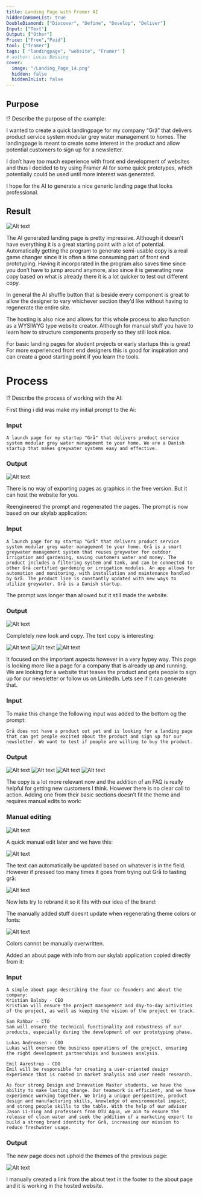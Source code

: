 ```yaml
---
title: Landing Page with Framer AI
hiddenInHomeList: true
DoubleDiamond: ["Discover", "Define", "Develop", "Deliver"]
Input: ["Text"]
Output: ["Other"]
Price: ["Free","Paid"]
tool: ["framer"]
tags: [ "landingpage", "website", "Framer" ]
# author: Lucas Bessing
cover:
  image: "/Landing_Page_14.png"
  hidden: false
  hiddenInList: false
---
```


<!-- # Making a website landingpage with Framer Ai -->

<!-- Example from Sam: Grå_LandingPage (https://www.notion.so/Gr-_LandingPage-301a9a8242e9469ea8ad66a4b714a3cb?pvs=21)
Status: Done
Time spent [min]: 38
Difficulty: Medium
Value gained: A lot
Input type: Text
Output type: File (e.g. pdf)
Used tool: Framer AI (https://www.notion.so/Framer-AI-d2d4754f20c24b98abc677f52232a4dd?pvs=21)
Other possible tools: Figma (https://www.notion.so/Figma-eff4132665704d57876229fd8530e02a?pvs=21), Github Copilot (https://www.notion.so/Github-Copilot-3053c6fef9e248049188f72638d7668e?pvs=21), Leia Inc (https://www.notion.so/Leia-Inc-a274461ba64e40e0a4b021f9df8327fb?pvs=21), AI Colors (https://www.notion.so/AI-Colors-1b10c370c1a9402a873aef04df19d21c?pvs=21), Relume Ipsum (https://www.notion.so/Relume-Ipsum-097ad7fe083645dd820328b3c275eb08?pvs=21), Relume AI Site Builder (https://www.notion.so/Relume-AI-Site-Builder-5d7e9c907c50455aaa7920580eeb8019?pvs=21), Uizard Autodesigner (https://www.notion.so/Uizard-Autodesigner-240f04919e534006b68b0b2ba87fcb34?pvs=21), Builder.io (https://www.notion.so/Builder-io-278f60680d974d4baea3da0cdb7c9a61?pvs=21), ChatGPT-3.5 (https://www.notion.so/ChatGPT-3-5-c3233bd21955477ea45f69a4163ce25f?pvs=21), 3Dfy (https://www.notion.so/3Dfy-eb9fa7f8868b4c9d825dc44f71725631?pvs=21), Blender x GPT-4 (https://www.notion.so/Blender-x-GPT-4-06986554816349dfb6ded7b8f8965fd1?pvs=21), Fusion 360 (https://www.notion.so/Fusion-360-b6f3cc9baed948c4877fec819cec435c?pvs=21)
Design task: Prototyping (https://www.notion.so/Prototyping-2c0240ccbef7456ca4d626c7d809e4c2?pvs=21), Product Delivery / Proof of concept (https://www.notion.so/Product-Delivery-Proof-of-concept-b3d4ff26d7ec41df9b45a62fd485a1cc?pvs=21) -->

## Purpose
<aside>
⁉️ Describe the purpose of the example:

</aside>
<!-- 
- What did you want to achieve and why?
- Why did you choose to use an AI for the task?
- What are your expectations and/or assumptions? -->

I wanted to create a quick landingpage for my company “Grå” that delivers product service system modular grey water management to homes. The landingpage is meant to create some interest in the product and allow potential customers to sign up for a newsletter.

I don’t have too much experience with front end development of websites and thus i decided to try using Framer AI for some quick prototypes, which potentially could be used until more interest was generated.

I hope for the AI to generate a nice generic landing page that looks professional.

## Result
<!-- 
<aside>
⁉️ Describe the outcome of the example:

</aside>

- What was the final result?
- Did the result live up to your expectations?
- How useful was the AI for the task?
- How do you plan to use it/is it useful?
- Final Result (images): -->
    
![Alt text](/Landing_Page_1.png)    

The AI generated landing page is pretty impressive. Although it doesn’t have everything it is a great starting point with a lot of potential. Automatically getting the program to generate semi-usable copy is a real game changer since it is often a time consuming part of front end prototyping.  Having it incorporated in the program also saves time since you don’t have to jump around anymore, also since it is generating new copy based on what is already there it is a lot quicker to test out different copy. 

In general the AI shuffle button that is beside every component is great to allow the designer to vary whichever section they’d like without having to regenerate the entire site. 

The hosting is also nice and allows for this whole process to also function as a WYSIWYG type website creator. Although for manual stuff you have to learn how to structure components properly so they still look nice.

For basic landing pages for student projects or early startups this is great! For more experienced front end designers this is good for inspiration and can create a good starting point if you learn the tools. 

# Process

<aside>
⁉️ Describe the process of working with the AI:

</aside>

<!-- - Describe the purpose of each input
- Add the exact input
- Add the exact output
- Repeat for the entire process -->

First thing i did was make my initial prompt to the Ai:

### Input

```plaintext
A launch page for my startup "Grå" that delivers product service system modular grey water management to your home. We are a Danish startup that makes greywater systems easy and effective.
```

### Output


![Alt text](/landingpage.png)


There is no way of exporting pages as graphics in the free version. But it can host the website for you.

Reengineered the prompt and regenerated the pages. The prompt is now based on our skylab application:

### Input


```
A launch page for my startup "Grå" that delivers product service system modular grey water management to your home. Grå is a smart greywater management system that reuses greywater for outdoor irrigation and gardening, saving customers water and money. The product includes a filtering system and tank, and can be connected to other Grå certified gardening or irrigation modules. An app allows for automation and monitoring, with installation and maintenance handled by Grå. The product line is constantly updated with new ways to utilize greywater. Grå is a Danish startup.
```

The prompt was longer than allowed but it still made the website.

### Output

![Alt text](/Landing_Page_2.png)  

Completely new look and copy. The text copy is interesting:

![Alt text](/Landing_Page_3.png)
![Alt text](/Landing_Page_4.png)
![Alt text](/Landing_Page_5.png)

It focused on the important aspects however in a very hypey way. This page is looking more like a page for a company that is already up and running. We are looking for a website that teases the product and gets people to sign up for our newsletter or follow us on LinkedIn. Lets see if it can generate that.


### Input

To make this change the following input was added to the bottom og the prompt:

```
Grå does not have a product out yet and is looking for a landing page that can get people excited about the product and sign up for our newsletter. We want to test if people are willing to buy the product.
```


### Output

![Alt text](/Landing_Page_6.png)
![Alt text](/Landing_Page_7.png)
![Alt text](/Landing_Page_8.png)
![Alt text](/Landing_Page_9.png)

The copy is a lot more relevant now and the addition of an FAQ is really helpful for getting new customers I think. However there is no clear call to action. Adding one from their basic sections doesn’t fit the theme and requires manual edits to work:

### Manual editing

![Alt text](/Landing_Page_10.png)

A quick manual edit later and we have this:

![Alt text](/Landing_Page_11.png)

The text can automatically be updated based on whatever is in the field. However if pressed too many times it goes from trying out Grå to tasting grå:

![Alt text](/Landing_Page_12.png)

Now lets try to rebrand it so it fits with our idea of the brand:

The manually added stuff doesnt update when regenerating theme colors or fonts:

![Alt text](/Landing_Page_13.png)

Colors cannot be manually overwritten.

Added an about page with info from our skylab application copied directly from it:

### Input

```
A simple about page describing the four co-founders and about the company:
Kristian Balsby - CEO
Kristian will ensure the project management and day-to-day activities of the project, as well as keeping the vision of the project on track.

Sam Rahbar - CTO
Sam will ensure the technical functionality and robustness of our products, especially during the development of our prototyping phase.

Lukas Andreasen - COO
Lukas will oversee the business operations of the project, ensuring the right development partnerships and business analysis.		

Emil Aarestrup - CDO
Emil will be responsible for creating a user-oriented design experience that is rooted in market analysis and user needs research.

As four strong Design and Innovation Master students, we have the ability to make lasting change. Our teamwork is efficient, and we have experience working together. We bring a unique perspective, product design and manufacturing skills, knowledge of environmental impact, and strong people skills to the table. With the help of our advisor Jason Li-Ying and professors from DTU Aqua, we aim to ensure the release of clean water and seek the addition of a marketing expert to build a strong brand identity for Grå, increasing our mission to reduce freshwater usage.
```


### Output

The new page does not uphold the themes of the previous page:

![Alt text](/Landing_Page_14.png)

I manually created a link from the about text in the footer to the about page and it is working in the hosted website.